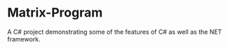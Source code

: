 # Matrix-Program
A C# project demonstrating some of the features of C# as well as the NET framework.
